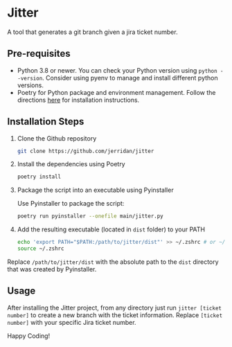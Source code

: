 # Jitter

A tool that generates a git branch given a jira ticket number.

## Pre-requisites

- Python 3.8 or newer. You can check your Python version using `python --version`. Consider using pyenv to manage and install different python versions.
- Poetry for Python package and environment management. Follow the directions [here](https://python-poetry.org/docs/) for installation instructions.

## Installation Steps

1. Clone the Github repository

    ```bash
    git clone https://github.com/jerridan/jitter
    ```

2. Install the dependencies using Poetry

    ```bash
    poetry install
    ```

3. Package the script into an executable using Pyinstaller

    Use Pyinstaller to package the script:

    ```bash
    poetry run pyinstaller --onefile main/jitter.py
    ```
  
4. Add the resulting executable (located in `dist` folder) to your PATH

    ```bash
    echo 'export PATH="$PATH:/path/to/jitter/dist"' >> ~/.zshrc # or ~/.bashrc if you use bash
    source ~/.zshrc
    ```

Replace `/path/to/jitter/dist` with the absolute path to the `dist` directory that was created by Pyinstaller.

## Usage

After installing the Jitter project, from any directory just run `jitter [ticket number]` to create a new branch with the ticket information. Replace `[ticket number]` with your specific Jira ticket number.

Happy Coding!
